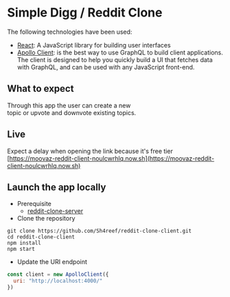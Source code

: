 # Simple Digg / Reddit Clone

The following technologies have been used:
- [React](https://reactjs.org/): A JavaScript library for building user interfaces
- [Apollo Client](https://www.apollographql.com/docs/react/): is the best way to use GraphQL to build client applications. The client is designed to help you quickly build a UI that fetches data with GraphQL, and can be used with any JavaScript front-end.

## What to expect
Through this app the user can create a new<br/>
topic or upvote and downvote existing topics.

## Live
Expect a delay when opening the link because it's free tier<br/>
[https://moovaz-reddit-client-noulcwrhlq.now.sh](https://moovaz-reddit-client-noulcwrhlq.now.sh)

## Launch the app locally
- Prerequisite
  - [reddit-clone-server](https://github.com/Sh4reef/reddit-clone-server)
- Clone the repository<br/>
```
git clone https://github.com/Sh4reef/reddit-clone-client.git
cd reddit-clone-client
npm install
npm start
```
- Update the URI endpoint
```javascript
const client = new ApolloClient({
  uri: "http://localhost:4000/"
})
```